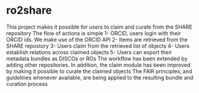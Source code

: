 # ro2share
This project makes it possible for users to claim and curate from the SHARE repository
The flow of actions is simple
1- ORCID, users login with their ORCID ids. We make use of the ORCID API 
2- Items are retrieved from the SHARE repostory
3- Users claim from the retrieved list of objects 
4- Users establish relations across claimed objects 
5- Users can export their metadata bundles as DISCOs or ROs
The workflow has been extended by adding other repositories. In addition, the claim module has been improved by making it possible to curate the claimed objects 
The FAIR principles, and guidelines whenever available, are being applied to the resulting bundle and curation process 
